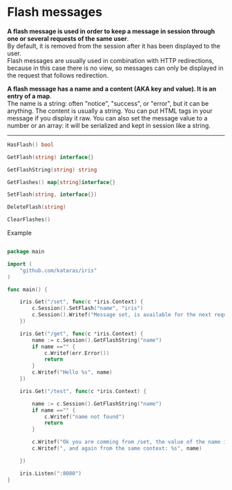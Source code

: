 # Flash messages

**A flash message is used in order to keep a message in session through one or several requests of the same user**.   
By default, it is removed from the session after it has been displayed to the user.   
Flash messages are usually used in combination with HTTP redirections, because in this case there is no view, so messages can only be displayed in the request that follows redirection.

**A flash message has a name and a content (AKA key and value). It is an entry of a map**.   
The name is a string: often "notice", "success", or "error", but it can be anything. The content is usually a string. You can put HTML tags in your message if you display it raw. You can also set the message value to a number or an array: it will be serialized and kept in session like a string.

----


```go
HasFlash() bool

GetFlash(string) interface{}

GetFlashString(string) string

GetFlashes() map[string]interface{}

SetFlash(string, interface{})

DeleteFlash(string)

ClearFlashes()

```

Example

```go

package main

import (
	"github.com/kataras/iris"
)

func main() {

	iris.Get("/set", func(c *iris.Context) {
		c.Session().SetFlash("name", "iris")
		c.Session().Writef("Message set, is available for the next request")
	})

	iris.Get("/get", func(c *iris.Context) {
		name := c.Session().GetFlashString("name")
		if name =="" {
			c.Writef(err.Error())
			return
		}
		c.Writef("Hello %s", name)
	})

	iris.Get("/test", func(c *iris.Context) {

		name := c.Session().GetFlashString("name")
		if name =="" {
			c.Writef("name not found")
			return
		}

		c.Writef("Ok you are comming from /set, the value of the name is %s", name)
		c.Writef(", and again from the same context: %s", name)

	})

	iris.Listen(":8080")
}


```

